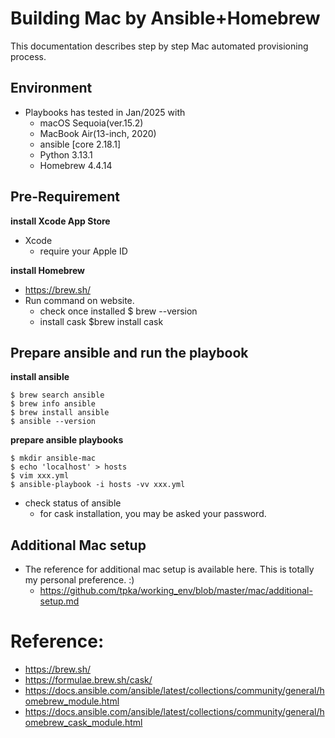
# Building Mac by Ansible+Homebrew

This documentation describes step by step Mac automated provisioning process.

## Environment
- Playbooks has tested in Jan/2025 with
	- macOS Sequoia(ver.15.2)
	- MacBook Air(13-inch, 2020)
	- ansible [core 2.18.1]
	- Python 3.13.1
	- Homebrew 4.4.14

## Pre-Requirement

**install Xcode App Store**
- Xcode
	- require your Apple ID

**install Homebrew**

- https://brew.sh/
- Run command on website.
	- check once installed $ brew --version
	- install cask $brew install cask

## Prepare ansible and run the playbook
**install ansible**

```
$ brew search ansible
$ brew info ansible
$ brew install ansible
$ ansible --version
```

**prepare ansible playbooks**

```
$ mkdir ansible-mac
$ echo 'localhost' > hosts
$ vim xxx.yml
$ ansible-playbook -i hosts -vv xxx.yml
```
- check status of ansible
	- for cask installation, you may be asked your password.

## Additional Mac setup

- The reference for additional mac setup is available here. This is totally my personal preference. :) 
  	- https://github.com/tpka/working_env/blob/master/mac/additional-setup.md


# Reference:
- https://brew.sh/
- https://formulae.brew.sh/cask/
- https://docs.ansible.com/ansible/latest/collections/community/general/homebrew_module.html
- https://docs.ansible.com/ansible/latest/collections/community/general/homebrew_cask_module.html
